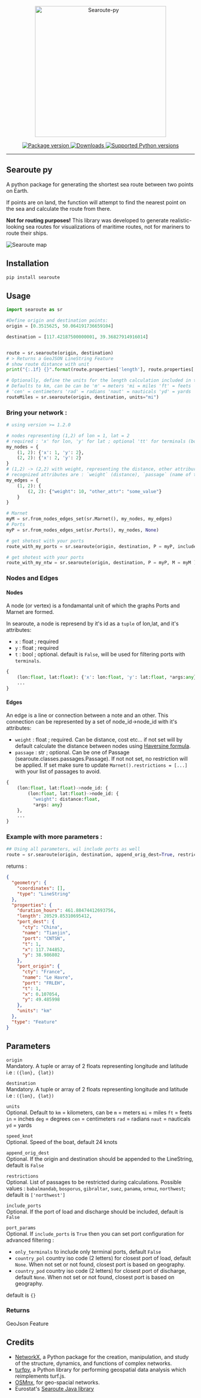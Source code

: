<p align="center">
 <img src="https://raw.githubusercontent.com/genthalili/searoute-py/main/searoute/assets/searoute_logo.png" alt="Searoute-py" width=350>
</p>
<p align="center">
<a href="https://pypi.org/project/searoute" target="_blank">
    <img src="https://img.shields.io/pypi/v/searoute.svg" alt="Package version">
</a>
<a href="https://pepy.tech/project/searoute" target="_blank">
    <img src="https://static.pepy.tech/personalized-badge/searoute?period=total&units=international_system&left_color=grey&right_color=green&left_text=downloads" alt="Downloads">
</a>
<a href="https://pypi.org/project/searoute" target="_blank">
    <img src="https://img.shields.io/pypi/pyversions/searoute.svg?color=%2334D058" alt="Supported Python versions">
</a>
</p>

---
## Searoute py

A python package for generating the shortest sea route between two points on Earth. 

If points are on land, the function will attempt to find the nearest point on the sea and calculate the route from there. 

**Not for routing purposes!** This library was developed to generate realistic-looking sea routes for visualizations of maritime routes, not for mariners to route their ships. 

![Searoute map](https://raw.githubusercontent.com/genthalili/searoute-py/main/searoute/assets/searoute.png)

## Installation

~~~bash
pip install searoute
~~~

## Usage

~~~py
import searoute as sr

#Define origin and destination points:
origin = [0.3515625, 50.064191736659104]

destination = [117.42187500000001, 39.36827914916014]


route = sr.searoute(origin, destination)
# > Returns a GeoJSON LineString Feature
# show route distance with unit
print("{:.1f} {}".format(route.properties['length'], route.properties['units']))

# Optionally, define the units for the length calculation included in the properties object.
# Defaults to km, can be can be 'm' = meters 'mi = miles 'ft' = feets 'in' = inches 'deg' = degrees
# 'cen' = centimeters 'rad' = radians 'naut' = nauticals 'yd' = yards
routeMiles = sr.searoute(origin, destination, units="mi")
~~~
### Bring your network :
```py
# using version >= 1.2.0

# nodes representing (1,2) of lon = 1, lat = 2
# required : 'x' for lon, 'y' for lat ; optional 'tt' for terminals (boolean or None)
my_nodes = {
    (1, 2): {'x': 1, 'y': 2},
    (2, 2): {'x': 2, 'y': 2}
}
# (1,2) -> (2,2) with weight, representing the distance, other attribures can be added
# recognized attributes are : `weight` (distance), `passage` (name of the passage to be restricted by restrictions) 
my_edges = {
    (1, 2): {
        (2, 2): {"weight": 10, "other_attr": "some_value"}
    }
}

# Marnet
myM = sr.from_nodes_edges_set(sr.Marnet(), my_nodes, my_edges)
# Ports
myP = sr.from_nodes_edges_set(sr.Ports(), my_nodes, None) 

# get shotest with your ports
route_with_my_ports = sr.searoute(origin, destination, P = myP, include_ports=True)

# get shotest with your ports
route_with_my_ntw = sr.searoute(origin, destination, P = myP, M = myM )

```
### Nodes and Edges
#### Nodes 
A node (or vertex) is a fondamantal unit of which the graphs Ports and Marnet are formed.

In searoute, a node is represend by it's id as a ``tuple`` of lon,lat, and it's attributes:
- `x` : float ; required
- `y` : float ; required
- `t` : bool ; optional. default is `False`, will be used for filtering ports with `terminals`.
```py
{
    (lon:float, lat:float): {'x': lon:float, 'y': lat:float, *args:any},
    ...
}
```
#### Edges 
An edge is a line or connection between a note and an other. This connection can be represented by a set of node_id->node_id with it's attributes:
- `weight` : float ; required. Can be distance, cost etc... if not set will by default calculate the distance between nodes using [Haversine formula](https://en.wikipedia.org/wiki/Haversine_formula).
- `passage` : str ; optional.  Can be one of Passage (searoute.classes.passages.Passage). If not not set, no restriction will be applied. If set make sure to update `Marnet().restrictions = [...]` with your list of passages to avoid.
```py
{
    (lon:float, lat:float)->node_id: {
        (lon:float, lat:float)->node_id: {
          "weight": distance:float, 
          *args: any}
    },
    ...
}
```

### Example with more parameters :
~~~py
## Using all parameters, wil include ports as well
route = sr.searoute(origin, destination, append_orig_dest=True, restrictions=['northwest'], include_ports=True, port_params={'only_terminals':True, 'country_pol': 'FR', 'country_pod' :'CN'})
~~~
returns :
~~~json
{
  "geometry": {
    "coordinates": [],
    "type": "LineString"
  },
  "properties": {
    "duration_hours": 461.88474412693756,
    "length": 20529.85310695412,
    "port_dest": {
      "cty": "China",
      "name": "Tianjin",
      "port": "CNTSN",
      "t": 1,
      "x": 117.744852,
      "y": 38.986802
    },
    "port_origin": {
      "cty": "France",
      "name": "Le Havre",
      "port": "FRLEH",
      "t": 1,
      "x": 0.107054,
      "y": 49.485998
    },
    "units": "km"
  },
  "type": "Feature"
}
~~~

## Parameters

`origin`    
Mandatory. A tuple or array of 2 floats representing longitude and latitude i.e : `({lon}, {lat})`

`destination`    
Mandatory. A tuple or array of 2 floats representing longitude and latitude i.e : `({lon}, {lat})`

`units`    
Optional. Default to `km` = kilometers, can be `m` = meters `mi` = miles `ft` = feets `in` = inches `deg` = degrees `cen` = centimeters `rad` = radians `naut` = nauticals `yd` = yards

`speed_knot`    
Optional. Speed of the boat, default 24 knots 

`append_orig_dest`    
Optional. If the origin and destination should be appended to the LineString, default is `False`

`restrictions`    
Optional. List of passages to be restricted during calculations.
Possible values : `babalmandab`, `bosporus`, `gibraltar`, `suez`, `panama`, `ormuz`, `northwest`;
default is `['northwest']`

`include_ports`    
Optional. If the port of load and discharge should be included, default is `False`

`port_params`    
Optional. If `include_ports` is `True` then you can set port configuration for advanced filtering :
- `only_terminals` to include only terminal ports, default `False`
- `country_pol` country iso code (2 letters) for closest port of load, default `None`. When not set or not found, closest port is based on geography.
- `country_pod` country iso code (2 letters) for closest port of discharge, default `None`. When not set or not found, closest port is based on geography.

default is `{}`

### Returns
GeoJson Feature
## Credits

- [NetworkX](https://networkx.org/), a Python package for the creation, manipulation, and study of the structure, dynamics, and functions of complex networks.
- [turfpy](https://github.com/omanges/turfpy), a Python library for performing geospatial data analysis which reimplements turf.js.
- [OSMnx](https://github.com/gboeing/osmnx), for geo-spacial networks.
- Eurostat's [Searoute Java library](https://github.com/eurostat/searoute)